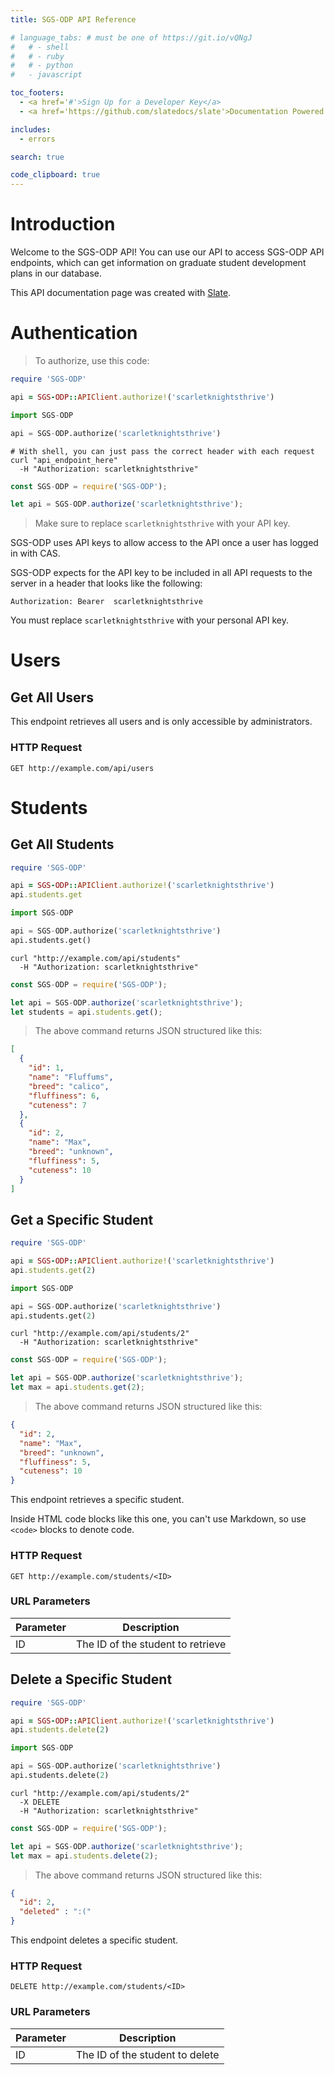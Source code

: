 ```yaml
---
title: SGS-ODP API Reference

# language_tabs: # must be one of https://git.io/vQNgJ
#   # - shell
#   # - ruby
#   # - python
#   - javascript

toc_footers:
  - <a href='#'>Sign Up for a Developer Key</a>
  - <a href='https://github.com/slatedocs/slate'>Documentation Powered by Slate</a>

includes:
  - errors

search: true

code_clipboard: true
---
```


# Introduction

Welcome to the SGS-ODP API! You can use our API to access SGS-ODP API endpoints, which can get information on graduate student development plans in our database.

<!-- We have language bindings in Shell, Ruby, Python, and JavaScript!  -->
<!-- You can view code examples in the dark area to the right. -->
<!-- , and you can switch the programming language of the examples with the tabs in the top right. -->

This API documentation page was created with [Slate](https://github.com/slatedocs/slate).

# Authentication

> To authorize, use this code:

```ruby
require 'SGS-ODP'

api = SGS-ODP::APIClient.authorize!('scarletknightsthrive')
```

```python
import SGS-ODP

api = SGS-ODP.authorize('scarletknightsthrive')
```

```shell
# With shell, you can just pass the correct header with each request
curl "api_endpoint_here"
  -H "Authorization: scarletknightsthrive"
```

```javascript
const SGS-ODP = require('SGS-ODP');

let api = SGS-ODP.authorize('scarletknightsthrive');
```

> Make sure to replace `scarletknightsthrive` with your API key.

SGS-ODP uses API keys to allow access to the API once a user has logged in with CAS.

SGS-ODP expects for the API key to be included in all API requests to the server in a header that looks like the following:

`Authorization: Bearer 
scarletknightsthrive`

<aside class="notice">
You must replace <code>scarletknightsthrive</code> with your personal API key.
</aside>

# Users

## Get All Users

This endpoint retrieves all users and is only accessible by administrators.

### HTTP Request

`GET http://example.com/api/users`




# Students

## Get All Students

```ruby
require 'SGS-ODP'

api = SGS-ODP::APIClient.authorize!('scarletknightsthrive')
api.students.get
```

```python
import SGS-ODP

api = SGS-ODP.authorize('scarletknightsthrive')
api.students.get()
```

```shell
curl "http://example.com/api/students"
  -H "Authorization: scarletknightsthrive"
```

```javascript
const SGS-ODP = require('SGS-ODP');

let api = SGS-ODP.authorize('scarletknightsthrive');
let students = api.students.get();
```

> The above command returns JSON structured like this:

```json
[
  {
    "id": 1,
    "name": "Fluffums",
    "breed": "calico",
    "fluffiness": 6,
    "cuteness": 7
  },
  {
    "id": 2,
    "name": "Max",
    "breed": "unknown",
    "fluffiness": 5,
    "cuteness": 10
  }
]
```



## Get a Specific Student

```ruby
require 'SGS-ODP'

api = SGS-ODP::APIClient.authorize!('scarletknightsthrive')
api.students.get(2)
```

```python
import SGS-ODP

api = SGS-ODP.authorize('scarletknightsthrive')
api.students.get(2)
```

```shell
curl "http://example.com/api/students/2"
  -H "Authorization: scarletknightsthrive"
```

```javascript
const SGS-ODP = require('SGS-ODP');

let api = SGS-ODP.authorize('scarletknightsthrive');
let max = api.students.get(2);
```

> The above command returns JSON structured like this:

```json
{
  "id": 2,
  "name": "Max",
  "breed": "unknown",
  "fluffiness": 5,
  "cuteness": 10
}
```

This endpoint retrieves a specific student.

<aside class="warning">Inside HTML code blocks like this one, you can't use Markdown, so use <code>&lt;code&gt;</code> blocks to denote code.</aside>

### HTTP Request

`GET http://example.com/students/<ID>`

### URL Parameters

Parameter | Description
--------- | -----------
ID | The ID of the student to retrieve

## Delete a Specific Student

```ruby
require 'SGS-ODP'

api = SGS-ODP::APIClient.authorize!('scarletknightsthrive')
api.students.delete(2)
```

```python
import SGS-ODP

api = SGS-ODP.authorize('scarletknightsthrive')
api.students.delete(2)
```

```shell
curl "http://example.com/api/students/2"
  -X DELETE
  -H "Authorization: scarletknightsthrive"
```

```javascript
const SGS-ODP = require('SGS-ODP');

let api = SGS-ODP.authorize('scarletknightsthrive');
let max = api.students.delete(2);
```

> The above command returns JSON structured like this:

```json
{
  "id": 2,
  "deleted" : ":("
}
```

This endpoint deletes a specific student.

### HTTP Request

`DELETE http://example.com/students/<ID>`

### URL Parameters

Parameter | Description
--------- | -----------
ID | The ID of the student to delete

